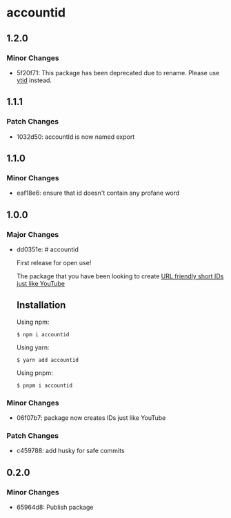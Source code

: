 # accountid

## 1.2.0

### Minor Changes

- 5f20f71: This package has been deprecated due to rename. Please use [ytid](https://www.npmjs.com/package/ytid) instead.

## 1.1.1

### Patch Changes

- 1032d50: accountId is now named export

## 1.1.0

### Minor Changes

- eaf18e6: ensure that id doesn't contain any profane word

## 1.0.0

### Major Changes

- dd0351e: # accountid

  First release for open use!

  The package that you have been looking to create [URL friendly short IDs just like YouTube](https://www.youtube.com/watch?v=gocwRvLhDf8)

  ## Installation

  Using npm:

  ```shell
  $ npm i accountid
  ```

  Using yarn:

  ```shell
  $ yarn add accountid
  ```

  Using pnpm:

  ```shell
  $ pnpm i accountid
  ```

### Minor Changes

- 06f07b7: package now creates IDs just like YouTube

### Patch Changes

- c459788: add husky for safe commits

## 0.2.0

### Minor Changes

- 65964d8: Publish package

